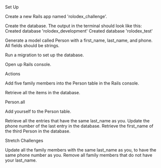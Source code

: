 Set Up

Create a new Rails app named 'rolodex_challenge'.

<!-- rails new rolodex_challenge -d postgresql -T -->
<!-- cd rolodex_challenge -->

Create the database. The output in the terminal should look like this:
Created database 'rolodex_development'
Created database 'rolodex_test'

<!-- rails db:create -->

Generate a model called Person with a first_name, last_name, and phone. All fields should be strings.

 <!-- rails generate model Person first_name:string last_name:string phone:string -->

Run a migration to set up the database.

<!-- rails db:migrate -->

Open up Rails console.


<!-- rails c -->

Actions

Add five family members into the Person table in the Rails console.

<!-- Person.create first_name: "Taylor", last_name: "Curtis", phone: "823-928-3743" -->
<!-- Person.create first_name: "Raven", last_name: "Curtis", phone: "728-283-1243" -->
<!-- Person.create first_name: "Joshua", last_name: "Logan", phone: "738-371-3742" -->
<!-- Person.create first_name: "Andrew", last_name: "Luna", phone: "237-4233-1234" -->
<!-- first_name: "Cassandra", last_name: "Luna", phone: "237-4233-2344" -->

Retrieve all the items in the database.

Person.all

Add yourself to the Person table.

<!-- Person.create first_name: "Chris", last_name: "Luna", phone: "237-4233-4534"
Person.create first_name: "Heather", last_name: "Roulston", phone: "237-423-3434" -->

Retrieve all the entries that have the same last_name as you.
Update the phone number of the last entry in the database.
Retrieve the first_name of the third Person in the database.

Stretch Challenges

Update all the family members with the same last_name as you, to have the same phone number as you.
Remove all family members that do not have your last_name.